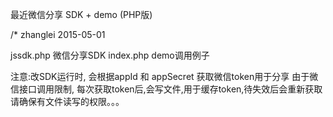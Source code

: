 最近微信分享 SDK + demo  (PHP版)

/* zhanglei 2015-05-01

jssdk.php  微信分享SDK
index.php  demo调用例子


注意:改SDK运行时, 会根据appId 和 appSecret 获取微信token用于分享
由于微信接口调用限制, 每次获取token后,会写文件,用于缓存token,待失效后会重新获取
请确保有文件读写的权限。。。